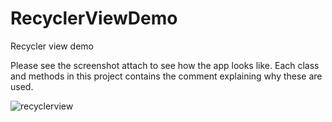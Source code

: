 # RecyclerViewDemo
Recycler view demo

Please see the screenshot attach to see how the app looks like.
Each class and methods in this project contains the comment explaining why these are used.

![recyclerview](https://user-images.githubusercontent.com/37674711/38638573-54960a74-3dec-11e8-9d18-a2b5301518b7.PNG)
